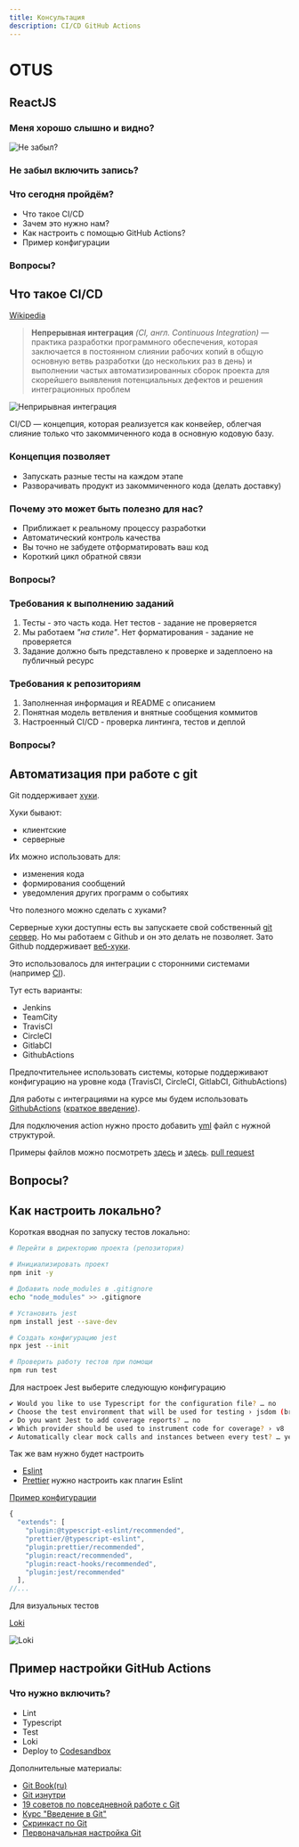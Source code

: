 ```yaml
---
title: Консультация
description: CI/CD GitHub Actions
---
```


# OTUS

## ReactJS

<!--v-->

### Меня хорошо слышно и видно?

![Не забыл?](https://www.meme-arsenal.com/memes/1bc94af1680d8ec9c2053b076d5f7990.jpg)

### Не забыл включить запись?

<!--v-->

### Что сегодня пройдём?

* Что такое CI/CD
* Зачем это нужно нам?
* Как настроить с помощью GitHub Actions?
* Пример конфигурации

<!--v-->

### Вопросы?

<!--s-->

## Что такое CI/CD

<!--v-->

[Wikipedia](https://ru.wikipedia.org/wiki/%D0%9D%D0%B5%D0%BF%D1%80%D0%B5%D1%80%D1%8B%D0%B2%D0%BD%D0%B0%D1%8F_%D0%B8%D0%BD%D1%82%D0%B5%D0%B3%D1%80%D0%B0%D1%86%D0%B8%D1%8F)

> **Непрерывная интеграция** _(CI, англ. Continuous Integration)_ — практика разработки программного обеспечения, которая заключается в постоянном слиянии рабочих копий в общую основную ветвь разработки (до нескольких раз в день) и выполнении частых автоматизированных сборок проекта для скорейшего выявления потенциальных дефектов и решения интеграционных проблем

<!--v-->

![Неприрывная интеграция](https://miro.medium.com/max/700/0*7Ug0sGytwhy94O3Z.png)

CI/CD — концепция, которая реализуется как конвейер, облегчая слияние только что закоммиченного кода в основную кодовую базу.

<!--v-->

### Концепция позволяет

* Запускать разные тесты на каждом этапе
* Разворачивать продукт из закоммиченного кода (делать доставку)

<!--v-->

### Почему это может быть полезно для нас?

* Приближает к реальному процессу разработки
* Автоматический контроль качества
* Вы точно не забудете отформатировать ваш код
* Короткий цикл обратной связи

<!--v-->

### Вопросы?

<!--s-->

### Требования к выполнению заданий

<!--v-->

1. Тесты - это часть кода. Нет тестов - задание не проверяется
1. Мы работаем _"на стиле"_. Нет форматирования - задание не проверяется
1. Задание должно быть представлено к проверке и задеплоено на публичный ресурс

<!--v-->

### Требования к репозиториям

<!--v-->

1. Заполненная информация и README с описанием
1. Понятная модель ветвления и внятные сообщения коммитов
1. Настроенный CI/CD - проверка линтинга, тестов и деплой

<!--v-->

### Вопросы?

<!--s-->

## Автоматизация при работе с git

<!-- v -->

Git поддерживает [хуки](https://git-scm.com/book/ru/v2/%D0%9D%D0%B0%D1%81%D1%82%D1%80%D0%BE%D0%B9%D0%BA%D0%B0-Git-%D0%A5%D1%83%D0%BA%D0%B8-%D0%B2-Git).

Хуки бывают:

- клиентские
- серверные

Их можно использовать для:

- изменения кода
- формирования сообщений
- уведомления других программ о событиях

<!-- v -->

Что полезного можно сделать с хуками?

<!-- v -->

Серверные хуки доступны есть вы запускаете свой собственный [git сервер](https://git-scm.com/book/ru/v2/Git-%D0%BD%D0%B0-%D1%81%D0%B5%D1%80%D0%B2%D0%B5%D1%80%D0%B5-%D0%9D%D0%B0%D1%81%D1%82%D1%80%D0%B0%D0%B8%D0%B2%D0%B0%D0%B5%D0%BC-%D1%81%D0%B5%D1%80%D0%B2%D0%B5%D1%80). Но мы работаем с Github и он это делать не позволяет. Зато Github поддерживает [веб-хуки](https://docs.github.com/en/free-pro-team@latest/developers/webhooks-and-events/about-webhooks).

<!-- v -->

Это использовалось для интеграции с сторонними системами (например [CI](https://habr.com/ru/post/352282/)).

Тут есть варианты:

- Jenkins
- TeamCity
- TravisCI
- CircleCI
- GitlabCI
- GithubActions

<!-- v -->

Предпочтительнее использовать системы, которые поддерживают конфигурацию на уровне кода (TravisCI, CircleCI, GitlabCI, GithubActions)

<!-- v -->

Для работы с интеграциями на курсе мы будем использовать [GithubActions](https://docs.github.com/en/free-pro-team@latest/actions) ([краткое введение](https://habr.com/ru/company/microsoft/blog/481502/)).

Для подключения action нужно просто добавить [yml](https://ru.wikipedia.org/wiki/YAML) файл с нужной структурой.

Примеры файлов можно посмотреть [здесь](https://github.com/otus-js-student/js--game-of-life/tree/master/.github/workflows) и [здесь](https://github.com/nickovchinnikov/react-js-tutorial/tree/master/.github/workflows).
[pull request](https://github.com/nickovchinnikov/react-js-tutorial/pull/82)

<!-- v -->

## Вопросы?

<!--s-->

## Как настроить локально?

<!-- v -->

Короткая вводная по запуску тестов локально:

```bash
# Перейти в директорию проекта (репозитория)

# Инициализировать проект
npm init -y

# Добавить node_modules в .gitignore
echo "node_modules" >> .gitignore

# Установить jest
npm install jest --save-dev

# Создать конфигурацию jest
npx jest --init

# Проверить работу тестов при помощи
npm run test
```

<!-- v -->

Для настроек Jest выберите следующую конфигурацию

```bash
✔ Would you like to use Typescript for the configuration file? … no
✔ Choose the test environment that will be used for testing › jsdom (browser-like)
✔ Do you want Jest to add coverage reports? … no
✔ Which provider should be used to instrument code for coverage? › v8
✔ Automatically clear mock calls and instances between every test? … yes
```

<!-- v -->

Так же вам нужно будет настроить

* [Eslint](https://eslint.org/)
* [Prettier](https://prettier.io/) нужно настроить как плагин Eslint

[Пример конфигурации](https://github.com/nickovchinnikov/react-js-tutorial/blob/master/.eslintrc)

```js
{
  "extends": [
    "plugin:@typescript-eslint/recommended",
    "prettier/@typescript-eslint",
    "plugin:prettier/recommended",
    "plugin:react/recommended",
    "plugin:react-hooks/recommended",
    "plugin:jest/recommended"
  ],
//...
```

<!-- v -->

Для визуальных тестов

[Loki](https://loki.js.org/)

![Loki](https://loki.js.org/img/favicon.svg)

<!--s-->

## Пример настройки GitHub Actions

<!-- v -->

### Что нужно включить?

* Lint
* Typescript
* Test
* Loki
* Deploy to [Codesandbox](https://github.com/otus-js-student/js--game-of-life/blob/master/.github/workflows/codesandbox-link-comment.yml)

<!-- s -->

Дополнительные материалы:

- [Git Book(ru)](https://git-scm.com/book/ru/v2)
- [Git изнутри](https://habr.com/ru/post/468205/)
- [19 советов по повседневной работе с Git](https://habr.com/ru/company/mailru/blog/267595/)
- [Курс "Введение в Git"](https://ru.hexlet.io/courses/intro_to_git)
- [Скринкаст по Git](https://learn.javascript.ru/screencast/git)
- [Первоначальная настройка Git](https://hyperhost.ua/info/ru/pervonachalnaya-nastroyka-git)
